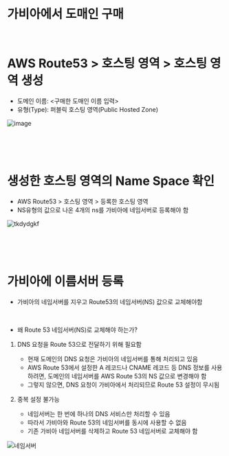# 가비아에서 도매인 구매

<br>

# AWS Route53 > 호스팅 영역 > 호스팅 영역 생성

- 도메인 이름: <구매한 도매인 이름 입력> <br>
- 유형(Type): 퍼블릭 호스팅 영역(Public Hosted Zone)

![image](https://github.com/user-attachments/assets/16b1fb59-7684-4997-bd0e-e6a30c410cb6)

<br>
<br>
<br>

# 생성한 호스팅 영역의 Name Space 확인

- AWS Route53 > 호스팅 영역 > 등록한 호스팅 영역 <br>
- NS유형의 값으로 나온 4개의 ns를 가비아에 네임서버로 등록해야 함

![tkdydgkf](https://github.com/user-attachments/assets/a18c49d8-b584-4dfb-a34c-dc52eaf8371f)

<br>
<br>
<br>

# 가비아에 이름서버 등록

- 가비아의 네임서버를 지우고 Route53의 네임서버(NS) 값으로 교체해야함 <br>

<br>

- 왜 Route 53 네임서버(NS)로 교체해야 하는가? <br>

1. DNS 요청을 Route 53으로 전달하기 위해 필요함 <br>
    - 현재 도메인의 DNS 요청은 가비아의 네임서버를 통해 처리되고 있음 <br>
    - AWS Route 53에서 설정한 A 레코드나 CNAME 레코드 등 DNS 정보를 사용하려면, 도메인의 네임서버를 AWS Route 53의 NS 값으로 변경해야 함 <br>
    - 그렇지 않으면, DNS 요청이 가비아에서 처리되므로 Route 53 설정이 무시됨 <br>

2. 중복 설정 불가능 <br>
    - 네임서버는 한 번에 하나의 DNS 서비스만 처리할 수 있음 <br>
    - 따라서 가비아와 Route 53의 네임서버를 동시에 사용할 수 없음 <br>
    - 기존 가비아 네임서버를 삭제하고 Route 53 네임서버로 교체해야 함 <br>

![네임서버](https://github.com/user-attachments/assets/cc447579-ed9b-4685-9246-e223a8fa5987)

<br>
<br>
<br>
